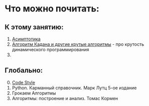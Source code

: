 

# Что можно почитать:

## К этому занятию:
1. [Асимптотика](https://wiki.algocode.ru/index.php?title=O-%D0%BD%D0%BE%D1%82%D0%B0%D1%86%D0%B8%D1%8F_light_version) 
2. [Алгоритм Кадана и другие крутые алгоритмы](https://habr.com/ru/post/539166/) - про крутость динамического программирования
3. 

## Глобально:
0. [Сode Style](https://peps.python.org/pep-0008/)
1. Python. Карманный справочник. Марк Лутц 5-ое издание
2. Грокаем Алгоритмы 
3. Алгоритмы: построение и анализ. Томас Кормен 


